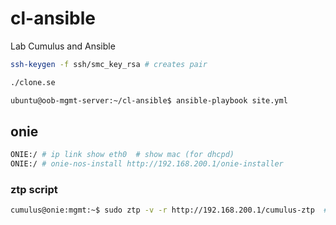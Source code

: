 # cl-ansible
Lab Cumulus and Ansible

```bash
ssh-keygen -f ssh/smc_key_rsa # creates pair
```

```bash
./clone.se
```

```bash
ubuntu@oob-mgmt-server:~/cl-ansible$ ansible-playbook site.yml
```

## onie

```bash
ONIE:/ # ip link show eth0  # show mac (for dhcpd)
ONIE:/ # onie-nos-install http://192.168.200.1/onie-installer
```

### ztp script

```bash
cumulus@onie:mgmt:~$ sudo ztp -v -r http://192.168.200.1/cumulus-ztp  # test ztp
```
